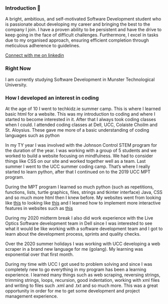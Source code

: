 ### Introduction 👋

A bright, ambitious, and self-motivated Software Development student who is passionate about developing my career and bringing the best to the company I join. 
I have a proven ability to be persistent and have the drive to keep going in the face of difficult challenges. 
Furthermore, I excel in tasks due to my organised approach, ensuring efficient completion through meticulous adherence to guidelines.

[Connect with me on linkedin](https://www.linkedin.com/in/ciara-looney/)

### Right Now
I am currently studying Software Development in Munster Technological University. 

### How I developed an interest in coding
At the age of 10 I went to techkidz.ie summer camp. This is where I learned basic html for a website. This was my introduction to coding and where I started to become interested in it. After that I always took coding classes when I could. I attended coding classes at Dell, UCC, Colaiste Choilm and St. Aloysius. These gave me more of a basic understanding of coding languages such as python

In my TY year I was involved with the Johnson Control STEM program for the duration of the year. I was working with a group of 5 students and we worked to build a website focusing on mindfulness. We had to consider things like CSS on our site and worked together well as a team. Last summer I went to the UCC summer coding camp. That’s where I really started to learn python, after that I continued on to the 2019 UCC MPT program. 

During the MPT program I learned so much python (such as repetitions, functions, lists, turtle graphics, files, strings and tkinter interface) Java, CSS and so much more html then I knew before. My websites went from looking like <a href="https://web.archive.org/web/20200208105913/https://cs1.ucc.ie/~cl33/week1/week1.html" target="_blank">this</a>
 to looking like <a href="[https://cs1.ucc.ie/~cl33/competition/week5/](https://web.archive.org/web/20200229112156/https://cs1.ucc.ie/~cl33/competition/week5/)" target="_blank">this</a>
 and I learned how to implement more interactive features in websites such as <a href="[https://cs1.ucc.ie/~cl33/week4/](https://web.archive.org/web/20200229101043/https://cs1.ucc.ie/~cl33/week4/)" target="_blank">this</a>
 
During my 2020 midterm break I also did work experience with the Live Optics Software development team in Dell since I was interested to see what it would be like working with a software development team and I got to learn about the development process, sprints and quality checks. 

Over the 2020 summer holidays I was working with UCC developing a web scraper in a brand new language for me (golang). My learning was exponential over that first month. 

During my time with UCC I got used to problem solving and since I was completely new to go everything in my program has been a learning experience. I learned many things such as web scraping, reversing strings, trimming strings, loops, recursion, good indentation, working with xml files and writing to files such .xml and .txt and so much more. This was a great opportunity in order for me to get some development and project management experience. 



